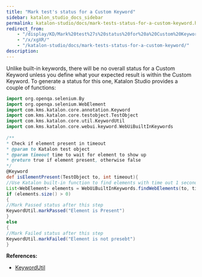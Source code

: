 ```yaml
---
title: "Mark test's status for a Custom Keyword" 
sidebar: katalon_studio_docs_sidebar
permalink: katalon-studio/docs/mark-tests-status-for-a-custom-keyword.html 
redirect_from:
    - "/display/KD/Mark%20test%27s%20status%20for%20a%20Custom%20Keyword/"
    - "/x/xgXR/"
    - "/katalon-studio/docs/mark-tests-status-for-a-custom-keyword/"
description: 
---
```

Unlike built-in keywords, there will be no overall status for a Custom Keyword unless you define what your expected result is within the Custom Keyword. To generate a status for this one, Katalon Studio provides a couple of functions:

```groovy
import org.openqa.selenium.By
import org.openqa.selenium.WebElement
import com.kms.katalon.core.annotation.Keyword
import com.kms.katalon.core.testobject.TestObject
import com.kms.katalon.core.util.KeywordUtil
import com.kms.katalon.core.webui.keyword.WebUiBuiltInKeywords
 
/**
* Check if element present in timeout
* @param to Katalon test object
* @param timeout time to wait for element to show up 
* @return true if element present, otherwise false
*/
@Keyword
def isElementPresent(TestObject to, int timeout){
//Use Katalon built-in function to find elements with time out 1 seconds
List<WebElement> elements = WebUiBuiltInKeywords.findWebElements(to, timeout)
if (elements.size() > 0)
{
//Mark Passed status after this step
KeywordUtil.markPassed("Element is Present")
}
else
{
//Mark Failed status after this step
KeywordUtil.markFailed("Element is not presebt")
}
```

**References:**

*   [KeywordUtil](https://api-docs.katalon.com/com/kms/katalon/core/util/KeywordUtil.html)